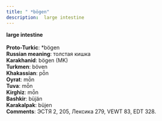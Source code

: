 ```yaml
---
title: " *bögen"
description:  large intestine
---
```

<p data-pagefind-weight="0.5">
<strong> large intestine</strong><br><br>
<strong>Proto-Turkic</strong>:  *bögen<br>
<strong>Russian meaning</strong>:  толстая кишка<br>
<strong>Karakhanid</strong>:  bögen (MK)<br>
<strong>Turkmen</strong>:  böven<br>
<strong>Khakassian</strong>:  pȫn<br>
<strong>Oyrat</strong>:  mȫn<br>
<strong>Tuva</strong>:  mȫn<br>
<strong>Kirghiz</strong>:  mȫn<br>
<strong>Bashkir</strong>:  büjän<br>
<strong>Karakalpak</strong>:  büjen<br>
<strong>Comments</strong>:  ЭСТЯ 2, 205, Лексика 279, VEWT 83, EDT 328.<br>

</p>
